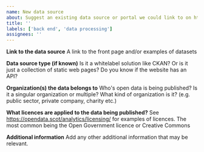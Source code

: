 ```yaml
---
name: New data source
about: Suggest an existing data source or portal we could link to on https://opendata.scot
title: ''
labels: ['back end', 'data processing']
assignees: ''
---
```


**Link to the data source**
A link to the front page and/or examples of datasets

**Data source type (if known)**
Is it a whitelabel solution like CKAN? Or is it just a collection of static web pages? Do you know if the website has an API?

**Organization(s) the data belongs to**
Who's open data is being published? Is it a singular organization or multiple? What kind of organization is it? (e.g. public sector, private company, charity etc.)

**What licences are applied to the data being published?**
See https://opendata.scot/analytics/licensing/ for examples of licences. The most common being the Open Government licence or Creative Commons

**Additional information**
Add any other additional information that may be relevant.